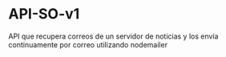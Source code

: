 # API-SO-v1
API que recupera correos de un servidor de noticias y los envía continuamente por correo utilizando nodemailer
